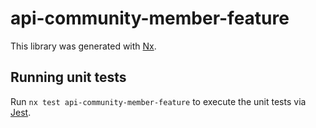 # api-community-member-feature

This library was generated with [Nx](https://nx.dev).

## Running unit tests

Run `nx test api-community-member-feature` to execute the unit tests via [Jest](https://jestjs.io).

